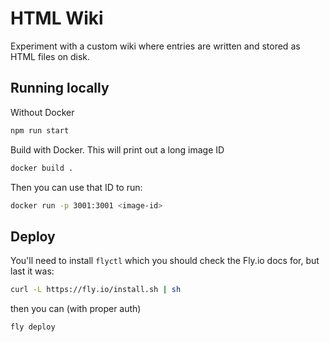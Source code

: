 # HTML Wiki

Experiment with a custom wiki where entries are written and stored as HTML files on disk. 

## Running locally

Without Docker

```sh
npm run start
```

Build with Docker. This will print out a long image ID

```sh
docker build .
```

Then you can use that ID to run:

```sh
docker run -p 3001:3001 <image-id>
```

## Deploy

You'll need to install `flyctl` which you should check the Fly.io docs for, but last it was:

```sh
curl -L https://fly.io/install.sh | sh
```

then you can (with proper auth)

```sh
fly deploy
```

